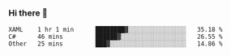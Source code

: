### Hi there 👋

<!--START_SECTION:waka-->

```text
XAML    1 hr 1 min      ████████▓░░░░░░░░░░░░░░░░   35.18 %
C#      46 mins         ██████▓░░░░░░░░░░░░░░░░░░   26.55 %
Other   25 mins         ███▓░░░░░░░░░░░░░░░░░░░░░   14.86 %
```

<!--END_SECTION:waka-->

<!--
**Jonas-VanHaeken/Jonas-VanHaeken** is a ✨ _special_ ✨ repository because its `README.md` (this file) appears on your GitHub profile.

Here are some ideas to get you started:

- 🔭 I’m currently working on ...
- 🌱 I’m currently learning ...
- 👯 I’m looking to collaborate on ...
- 🤔 I’m looking for help with ...
- 💬 Ask me about ...
- 📫 How to reach me: ...
- 😄 Pronouns: ...
- ⚡ Fun fact: ...
-->
